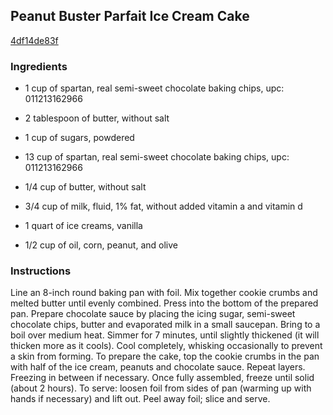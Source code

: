 ## Peanut Buster Parfait Ice Cream Cake

[4df14de83f](http://tastykitchen.com/recipes/desserts/peanut-buster-parfait-ice-cream-cake/)

### Ingredients

 - 1 cup of spartan, real semi-sweet chocolate baking chips, upc: 011213162966

 - 2 tablespoon of butter, without salt

 - 1 cup of sugars, powdered

 - 13 cup of spartan, real semi-sweet chocolate baking chips, upc: 011213162966

 - 1/4 cup of butter, without salt

 - 3/4 cup of milk, fluid, 1% fat, without added vitamin a and vitamin d

 - 1 quart of ice creams, vanilla

 - 1/2 cup of oil, corn, peanut, and olive

### Instructions

Line an 8-inch round baking pan with foil. Mix together cookie crumbs and melted butter until evenly combined. Press into the bottom of the prepared pan. Prepare chocolate sauce by placing the icing sugar, semi-sweet chocolate chips, butter and evaporated milk in a small saucepan. Bring to a boil over medium heat. Simmer for 7 minutes, until slightly thickened (it will thicken more as it cools). Cool completely, whisking occasionally to prevent a skin from forming. To prepare the cake, top the cookie crumbs in the pan with half of the ice cream, peanuts and chocolate sauce. Repeat layers. Freezing in between if necessary. Once fully assembled, freeze until solid (about 2 hours). To serve: loosen foil from sides of pan (warming up with hands if necessary) and lift out. Peel away foil; slice and serve.